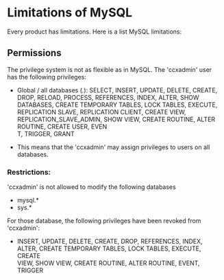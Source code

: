 # Limitations of MySQL
Every product has limitations. Here is a list MySQL limitations:
## Permissions
The privilege system is not as flexible as in MySQL.
The 'ccxadmin' user has the following privileges:
* Global / all databases (*.*):
SELECT, INSERT, UPDATE, DELETE, CREATE, DROP, RELOAD, PROCESS, REFERENCES, INDEX, ALTER, SHOW DATABASES, CREATE TEMPORARY TABLES, LOCK TABLES, EXECUTE, REPLICATION SLAVE, REPLICATION CLIENT, CREATE VIEW, REPLICATION_SLAVE_ADMIN, SHOW VIEW, CREATE ROUTINE, ALTER ROUTINE, CREATE USER, EVEN\
T, TRIGGER, GRANT

* This means that the 'ccxadmin' may assign privileges to users on all databases.

### Restrictions:
'ccxadmin' is not allowed to modify the following databases
* mysql.*
* sys.*

For those database, the following privileges have been revoked from 'ccxadmin':
* INSERT, UPDATE, DELETE, CREATE, DROP, REFERENCES, INDEX, ALTER, CREATE TEMPORARY TABLES, LOCK TABLES, EXECUTE, CREATE\
 VIEW, SHOW VIEW, CREATE ROUTINE, ALTER ROUTINE, EVENT, TRIGGER

